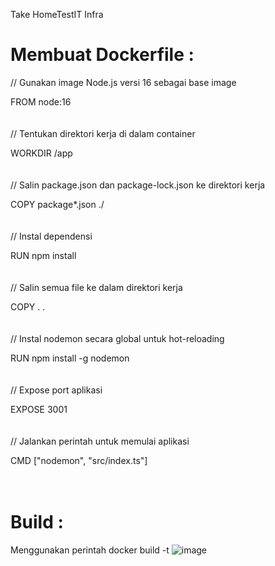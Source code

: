 Take HomeTestIT Infra

# Membuat Dockerfile :

// Gunakan image Node.js versi 16 sebagai base image

FROM node:16
<br><br><br>
// Tentukan direktori kerja di dalam container

WORKDIR /app
<br><br><br>
// Salin package.json dan package-lock.json ke direktori kerja

COPY package*.json ./
<br><br><br>
// Instal dependensi

RUN npm install
<br><br><br>
// Salin semua file ke dalam direktori kerja

COPY . .
<br><br><br>
// Instal nodemon secara global untuk hot-reloading

RUN npm install -g nodemon
<br><br><br>
// Expose port aplikasi

EXPOSE 3001
<br><br><br>
// Jalankan perintah untuk memulai aplikasi

CMD ["nodemon", "src/index.ts"]
<br><br><br>
# Build :
Menggunakan perintah docker build -t
![image](https://github.com/user-attachments/assets/71b34a4f-5297-4123-ad6c-11e9ec230e5f)
